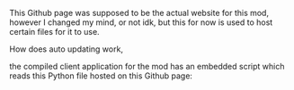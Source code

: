 This Github page was supposed to be the actual website for this mod, however I changed my mind, or not idk, but this for now is used to host certain files for it to use.

How does auto updating work,

the compiled client application for the mod has an embedded script which reads this Python file hosted on this Github page: 
